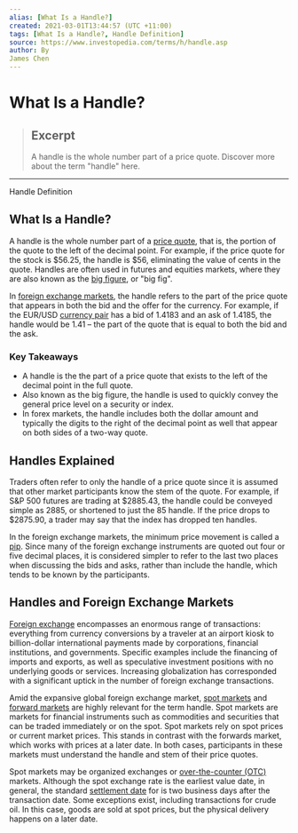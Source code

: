 ```yaml
---
alias: [What Is a Handle?]
created: 2021-03-01T13:44:57 (UTC +11:00)
tags: [What Is a Handle?, Handle Definition]
source: https://www.investopedia.com/terms/h/handle.asp
author: By
James Chen
---
```


# What Is a Handle?

> ## Excerpt
> A handle is the whole number part of a price quote. Discover more about the term "handle" here.

---

Handle Definition
## What Is a Handle?

A handle is the whole number part of a [price quote](https://www.investopedia.com/terms/q/quoted-price.asp), that is, the portion of the quote to the left of the decimal point. For example, if the price quote for the stock is $56.25, the handle is $56, eliminating the value of cents in the quote. Handles are often used in futures and equities markets, where they are also known as the [big figure](https://www.investopedia.com/terms/b/bigfigure.asp), or "big fig".

In [foreign exchange markets](https://www.investopedia.com/terms/forex/f/foreign-exchange-markets.asp), the handle refers to the part of the price quote that appears in both the bid and the offer for the currency. For example, if the EUR/USD [currency pair](https://www.investopedia.com/terms/c/currencypair.asp) has a bid of 1.4183 and an ask of 1.4185, the handle would be 1.41 – the part of the quote that is equal to both the bid and the ask.

### Key Takeaways

-   A handle is the the part of a price quote that exists to the left of the decimal point in the full quote.
-   Also known as the big figure, the handle is used to quickly convey the general price level on a security or index.
-   In forex markets, the handle includes both the dollar amount and typically the digits to the right of the decimal point as well that appear on both sides of a two-way quote.

## Handles Explained

Traders often refer to only the handle of a price quote since it is assumed that other market participants know the stem of the quote. For example, if S&P 500 futures are trading at $2885.43, the handle could be conveyed simple as 2885, or shortened to just the 85 handle. If the price drops to $2875.90, a trader may say that the index has dropped ten handles.

In the foreign exchange markets, the minimum price movement is called a [pip](https://www.investopedia.com/terms/p/pip.asp). Since many of the foreign exchange instruments are quoted out four or five decimal places, it is considered simpler to refer to the last two places when discussing the bids and asks, rather than include the handle, which tends to be known by the participants.

## Handles and Foreign Exchange Markets

[Foreign exchange](https://www.investopedia.com/terms/f/foreign-exchange.asp) encompasses an enormous range of transactions: everything from currency conversions by a traveler at an airport kiosk to billion-dollar international payments made by corporations, financial institutions, and governments. Specific examples include the financing of imports and exports, as well as speculative investment positions with no underlying goods or services. Increasing globalization has corresponded with a significant uptick in the number of foreign exchange transactions.

Amid the expansive global foreign exchange market, [spot markets](https://www.investopedia.com/terms/s/spotmarket.asp) and [forward markets](https://www.investopedia.com/terms/f/forwardmarket.asp) are highly relevant for the term handle. Spot markets are markets for financial instruments such as commodities and securities that can be traded immediately or on the spot. Spot markets rely on spot prices or current market prices. This stands in contrast with the forwards market, which works with prices at a later date. In both cases, participants in these markets must understand the handle and stem of their price quotes.

Spot markets may be organized exchanges or [over-the-counter (OTC)](https://www.investopedia.com/terms/o/otc.asp) markets. Although the spot exchange rate is the earliest value date, in general, the standard [settlement date](https://www.investopedia.com/terms/s/settlementdate.asp) for is two business days after the transaction date. Some exceptions exist, including transactions for crude oil. In this case, goods are sold at spot prices, but the physical delivery happens on a later date.
